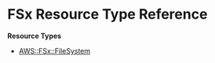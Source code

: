 # FSx Resource Type Reference<a name="AWS_FSx"></a>

**Resource Types**
+ [AWS::FSx::FileSystem](aws-resource-fsx-filesystem.md)
